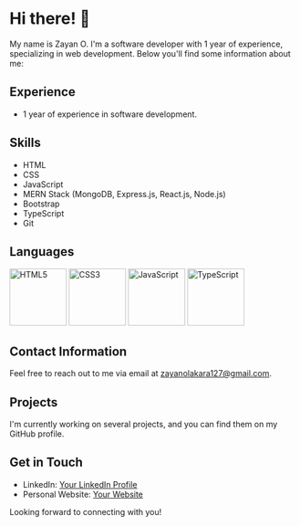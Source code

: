 # Hi there! 👋

My name is Zayan O. I'm a software developer with 1 year of experience, specializing in web development. Below you'll find some information about me:

## Experience
- 1 year of experience in software development.

## Skills
- HTML 
- CSS
- JavaScript
- MERN Stack (MongoDB, Express.js, React.js, Node.js)
- Bootstrap
- TypeScript
- Git

## Languages
<img src="https://img.shields.io/badge/HTML5-E34F26?logo=html5&logoColor=white&style=flat" alt="HTML5" width="100" height="100">
<img src="https://img.shields.io/badge/CSS3-1572B6?logo=css3&logoColor=white&style=flat" alt="CSS3" width="100" height="100">
<img src="https://img.shields.io/badge/JavaScript-F7DF1E?logo=javascript&logoColor=black&style=flat" alt="JavaScript" width="100" height="100">
<img src="https://img.shields.io/badge/TypeScript-007ACC?logo=typescript&logoColor=white&style=flat" alt="TypeScript" width="100" height="100">

## Contact Information
Feel free to reach out to me via email at zayanolakara127@gmail.com.

## Projects
I'm currently working on several projects, and you can find them on my GitHub profile.

## Get in Touch
- LinkedIn: [Your LinkedIn Profile](https://www.linkedin.com/in/your-linkedin-profile)
- Personal Website: [Your Website](https://www.yourwebsite.com)

Looking forward to connecting with you!

